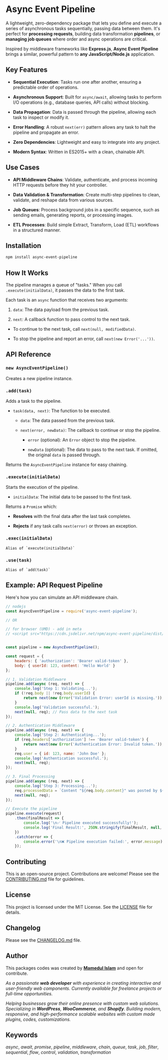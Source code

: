 # Async Event Pipeline

A lightweight, zero-dependency package that lets you define and execute a series of asynchronous tasks sequentially, passing data between them. It's perfect for **processing requests**, building data transformation **pipelines**, or **managing job queues** where order and async operations are critical.

Inspired by middleware frameworks like **Express.js**, **Async Event Pipeline** brings a similar, powerful pattern to **any JavaScript/Node.js** application.

## Key Features

*   **Sequential Execution**: Tasks run one after another, ensuring a predictable order of operations.
    
*   **Asynchronous Support**: Built for `async/await`, allowing tasks to perform I/O operations (e.g., database queries, API calls) without blocking.
    
*   **Data Propagation**: Data is passed through the pipeline, allowing each task to inspect or modify it.
    
*   **Error Handling**: A robust `next(err)` pattern allows any task to halt the pipeline and propagate an error.
    
*   **Zero Dependencies**: Lightweight and easy to integrate into any project.
    
*   **Modern Syntax**: Written in ES2015+ with a clean, chainable API.
    

## Use Cases

*   **API Middleware Chains**: Validate, authenticate, and process incoming HTTP requests before they hit your controller.
    
*   **Data Validation & Transformation**: Create multi-step pipelines to clean, validate, and reshape data from various sources.
    
*   **Job Queues**: Process background jobs in a specific sequence, such as sending emails, generating reports, or processing images.
    
*   **ETL Processes**: Build simple Extract, Transform, Load (ETL) workflows in a structured manner.
    

## Installation

```bash
npm install async-event-pipeline
```

## How It Works

The pipeline manages a queue of "tasks." When you call `.execute(initialData)`, it passes the data to the first task.

Each task is an `async` function that receives two arguments:

1.  `data`: The data payload from the previous task.
    
2.  `next`: A callback function to pass control to the next task.
    

*   To continue to the next task, call `next(null, modifiedData)`.
    
*   To stop the pipeline and report an error, call `next(new Error('...'))`.
    

## API Reference

### `new AsyncEventPipeline()`

Creates a new pipeline instance.

### `.add(task)`

Adds a task to the pipeline.

*   `task(data, next)`: The function to be executed.
    
    *   `data`: The data passed from the previous task.
        
    *   `next(error, newData)`: The callback to continue or stop the pipeline.
        
        *   `error` (optional): An `Error` object to stop the pipeline.
            
        *   `newData` (optional): The data to pass to the next task. If omitted, the original `data` is passed through.
            

Returns the `AsyncEventPipeline` instance for easy chaining.

### `.execute(initialData)`

Starts the execution of the pipeline.

*   `initialData`: The initial data to be passed to the first task.
    

Returns a `Promise` which:

*   **Resolves** with the final data after the last task completes.
    
*   **Rejects** if any task calls `next(error)` or throws an exception.
    
### `.exec(initialData)`

    Alias of `execute(initialData)`

### `.use(task)`

    Alias of `add(task)`


## Example: API Request Pipeline

Here's how you can simulate an API middleware chain.

```js
// nodejs
const AsyncEventPipeline = require('async-event-pipeline');

// OR

// for browser (UMD) - add in meta
// <script src="https://cdn.jsdelivr.net/npm/async-event-pipeline/dist/async-event-pipeline.umd.js"></script>


const pipeline = new AsyncEventPipeline();

const request = {
    headers: { 'authorization': 'Bearer valid-token' },
    body: { userId: 123, content: 'Hello World' }
};

// 1. Validation Middleware
pipeline.add(async (req, next) => {
    console.log('Step 1: Validating...');
    if (!req.body || !req.body.userId) {
        return next(new Error('Validation Error: userId is missing.'));
    }
    console.log('Validation successful.');
    next(null, req); // Pass data to the next task
});

// 2. Authentication Middleware
pipeline.add(async (req, next) => {
    console.log('Step 2: Authenticating...');
    if (req.headers['authorization'] !== 'Bearer valid-token') {
        return next(new Error('Authentication Error: Invalid token.'));
    }
    req.user = { id: 123, name: 'John Doe' };
    console.log('Authentication successful.');
    next(null, req);
});

// 3. Final Processing
pipeline.add(async (req, next) => {
    console.log('Step 3: Processing...');
    req.processedData = `Content "${req.body.content}" was posted by ${req.user.name}.`;
    next(null, req);
});

// Execute the pipeline
pipeline.execute(request)
    .then(finalResult => {
        console.log('\n✅ Pipeline executed successfully!');
        console.log('Final Result:', JSON.stringify(finalResult, null, 2));
    })
    .catch(error => {
        console.error('\n❌ Pipeline execution failed:', error.message);
    });
```

## Contributing

This is an open-source project. Contributions are welcome! Please see the [CONTRIBUTING.md](CONTRIBUTING.md "null") file for guidelines.

## License

This project is licensed under the MIT License. See the [LICENSE](LICENSE "null") file for details.

## Changelog

Please see the [CHANGELOG.md](CHANGELOG.md "null") file.

## Author

This packages codes was created by [**Mamedul Islam**](https://mamedul.github.io/ "null") and open for contribute.

_As a passionate **web developer** with experience in creating interactive and user-friendly web components. Currently *available for freelance projects* or full-time opportunities._

_Helping businesses grow their online presence with custom web solutions. Specializing in **WordPress**, **WooCommerce**, and **Shopify**. Building modern, responsive, and high-performance scalable websites with custom made plugins, codes, customizations._


## Keywords

_async_, _await_, _promise_, _pipeline_, _middleware_, _chain_, _queue_, _task_, _job_, _filter_, _sequential_, _flow_, _control_, _validation_, _transformation_